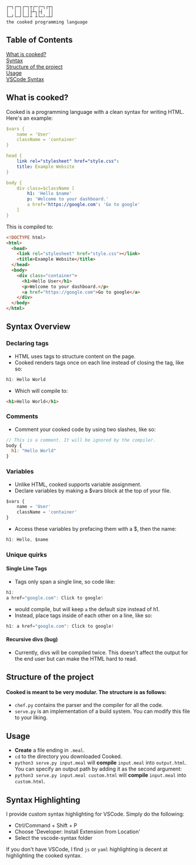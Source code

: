 ```
┌─┐┌─┐┌─┐┬┌─┌─┐┌┬┐
│  │ ││ │├┴┐├┤  ││
└─┘└─┘└─┘┴ ┴└─┘─┴┘
the cooked programming language
```
## Table of Contents
[What is cooked?](#what-is-cooked) \
[Syntax](#syntax-overview) \
[Structure of the project](#structure-of-the-project) \
[Usage](#usage) \
[VSCode Syntax](#syntax-highlighting)
## What is cooked?
Cooked is a programming language with a clean syntax for writing HTML. Here's an example:

```yaml
$vars {
    name = 'User'
    className = 'container'
}

head {
    link rel="stylesheet" href="style.css":
    title: Example Website
}

body {
    div class=$className [
        h1: 'Hello $name'
        p: 'Welcome to your dashboard.'
        a href='https://google.com': 'Go to google'
    ]
}
```
This is compiled to:
```html
<!DOCTYPE html>
<html>
  <head>
    <link rel="stylesheet" href="style.css"></link>
    <title>Example Website</title>
  </head>
  <body>
    <div class="container">
      <h1>Hello User</h1>
      <p>Welcome to your dashboard.</p>
      <a href="https://google.com">Go to google</a>
    </div>
  </body>
</html>
```

## Syntax Overview
### Declaring tags
- HTML uses tags to structure content on the page.
- Cooked renders tags once on each line instead of closing the tag, like so:
```js
h1: Hello World
```
- Which will compile to:
```html
<h1>Hello World</h1>
```
### Comments
- Comment your cooked code by using two slashes, like so:
```js
// This is a comment. It will be ignored by the compiler.
body {
  h1: "Hello World" 
}
```
### Variables
- Unlike HTML, cooked supports variable assignment. 
- Declare variables by making a $vars block at the top of your file.
```js
$vars {
    name = 'User'
    className = 'container'
}
```

- Access these variables by prefacing them with a $, then the name:
```js
h1: Hello, $name
```

### Unique quirks
#### Single Line Tags
- Tags only span a single line, so code like:
```js
h1:
a href="google.com": Click to google!
```
- would compile, but will keep `a` the default size instead of h1.
- Instead, place tags inside of each other on a line, like so:
```js
h1: a href="google.com": Click to google! 
```

#### Recursive divs (bug)
- Currently, divs will be compiled twice. This doesn't affect the output for the end user but can make the HTML hard to read.

## Structure of the project
#### Cooked is meant to be very modular. The structure is as follows:
- `chef.py` contains the parser and the compiler for all the code.
- `serve.py` is an implementation of a build system. You can modify this file to your liking. 

## Usage
- **Create** a file ending in `.meal`. 
- `cd` to the directory you downloaded Cooked.
- `python3 serve.py input.meal` will **compile** `input.meal` into `output.html`. 
You can specify an output path by adding it as the second argument:
- `python3 serve.py input.meal custom.html` will **compile** `input.meal` into `custom.html`. 

## Syntax Highlighting
I provide custom syntax highlighting for VSCode. Simply do the following:
- Ctrl/Command + Shift + P
- Choose 'Developer: Install Extension from Location'
- Select the vscode-syntax folder

If you don't have VSCode, I find `js` or `yaml` highlighting is decent at highlighting the cooked syntax.
